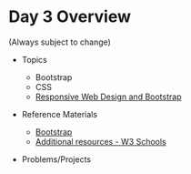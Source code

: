 # Day 3 Overview

(Always subject to change)

- Topics
  - Bootstrap
  -  CSS
  -  [Responsive Web Design and Bootstrap](https://docs.google.com/a/wecancodeit.org/presentation/d/1BAHrkWWnF0gcGRMoii8iYbwQVK4OjS3yC1B8M_zVwaY/edit?usp=sharing)
  
- Reference Materials
  - [Bootstrap](http://getbootstrap.com/)
  - [Additional resources - W3 Schools](http://www.w3schools.com/bootstrap/)
  
- Problems/Projects
